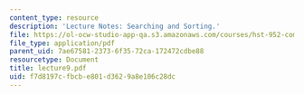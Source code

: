 ```yaml
---
content_type: resource
description: 'Lecture Notes: Searching and Sorting.'
file: https://ol-ocw-studio-app-qa.s3.amazonaws.com/courses/hst-952-computing-for-biomedical-scientists-fall-2002/f7d8197cfbcbe801d3629a8e106c28dc_lecture9.pdf
file_type: application/pdf
parent_uid: 7ae67581-2373-6f35-72ca-172472cdbe88
resourcetype: Document
title: lecture9.pdf
uid: f7d8197c-fbcb-e801-d362-9a8e106c28dc
---
```

